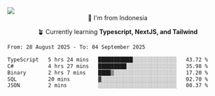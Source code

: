 
<img align = "center" src="https://readme-typing-svg.herokuapp.com?font=Fira+Code&size=25&pause=1000&color=00F713&center=true&vCenter=true&random=false&width=850&height=70&lines=Hi+There+%F0%9F%91%8B%2C+Im+Julian+Caesar;"/>
<br>

<div align = "center">
  📌 I'm from Indonesia
  
  🪴 Currently learning **Typescript, NextJS, and Tailwind**
</div>

<!--START_SECTION:waka-->

```txt
From: 28 August 2025 - To: 04 September 2025

TypeScript   5 hrs 24 mins   ███████████░░░░░░░░░░░░░░   43.72 %
C#           4 hrs 27 mins   █████████░░░░░░░░░░░░░░░░   35.98 %
Binary       2 hrs 7 mins    ████▒░░░░░░░░░░░░░░░░░░░░   17.20 %
SQL          20 mins         ▓░░░░░░░░░░░░░░░░░░░░░░░░   02.70 %
JSON         2 mins          ░░░░░░░░░░░░░░░░░░░░░░░░░   00.37 %
```

<!--END_SECTION:waka-->
